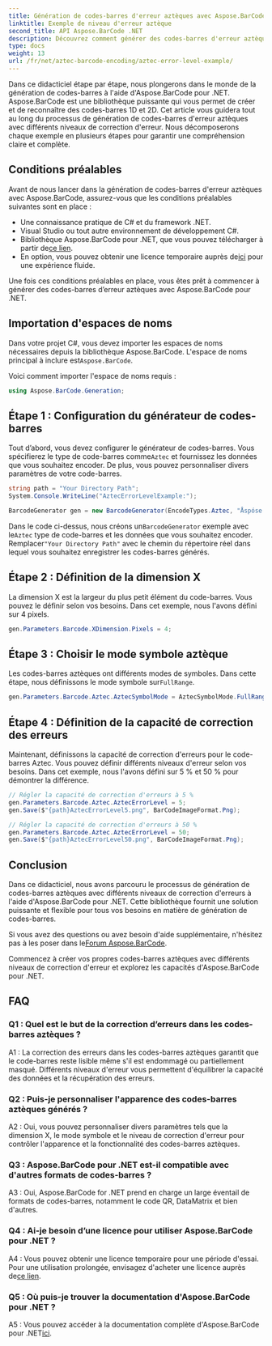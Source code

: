 ```yaml
---
title: Génération de codes-barres d'erreur aztèques avec Aspose.BarCode pour .NET
linktitle: Exemple de niveau d'erreur aztèque
second_title: API Aspose.BarCode .NET
description: Découvrez comment générer des codes-barres d'erreur aztèques avec différents niveaux d'erreur à l'aide d'Aspose.BarCode pour .NET. Guide complet pour la création de codes-barres.
type: docs
weight: 13
url: /fr/net/aztec-barcode-encoding/aztec-error-level-example/
---
```

Dans ce didacticiel étape par étape, nous plongerons dans le monde de la génération de codes-barres à l'aide d'Aspose.BarCode pour .NET. Aspose.BarCode est une bibliothèque puissante qui vous permet de créer et de reconnaître des codes-barres 1D et 2D. Cet article vous guidera tout au long du processus de génération de codes-barres d'erreur aztèques avec différents niveaux de correction d'erreur. Nous décomposerons chaque exemple en plusieurs étapes pour garantir une compréhension claire et complète.

## Conditions préalables

Avant de nous lancer dans la génération de codes-barres d'erreur aztèques avec Aspose.BarCode, assurez-vous que les conditions préalables suivantes sont en place :

- Une connaissance pratique de C# et du framework .NET.
- Visual Studio ou tout autre environnement de développement C#.
-  Bibliothèque Aspose.BarCode pour .NET, que vous pouvez télécharger à partir de[ce lien](https://releases.aspose.com/barcode/net/).
-  En option, vous pouvez obtenir une licence temporaire auprès de[ici](https://purchase.aspose.com/temporary-license/) pour une expérience fluide.

Une fois ces conditions préalables en place, vous êtes prêt à commencer à générer des codes-barres d’erreur aztèques avec Aspose.BarCode pour .NET.

## Importation d'espaces de noms

Dans votre projet C#, vous devez importer les espaces de noms nécessaires depuis la bibliothèque Aspose.BarCode. L'espace de noms principal à inclure est`Aspose.BarCode`.

Voici comment importer l'espace de noms requis :

```csharp
using Aspose.BarCode.Generation;
```

## Étape 1 : Configuration du générateur de codes-barres

 Tout d’abord, vous devez configurer le générateur de codes-barres. Vous spécifierez le type de code-barres comme`Aztec` et fournissez les données que vous souhaitez encoder. De plus, vous pouvez personnaliser divers paramètres de votre code-barres.

```csharp
string path = "Your Directory Path";
System.Console.WriteLine("AztecErrorLevelExample:");

BarcodeGenerator gen = new BarcodeGenerator(EncodeTypes.Aztec, "Åspóse.Barcóde© is a powerful library to generate & recognize 1D & 2D barcodes");
```

 Dans le code ci-dessus, nous créons un`BarcodeGenerator` exemple avec le`Aztec` type de code-barres et les données que vous souhaitez encoder. Remplacer`"Your Directory Path"` avec le chemin du répertoire réel dans lequel vous souhaitez enregistrer les codes-barres générés.

## Étape 2 : Définition de la dimension X

La dimension X est la largeur du plus petit élément du code-barres. Vous pouvez le définir selon vos besoins. Dans cet exemple, nous l'avons défini sur 4 pixels.

```csharp
gen.Parameters.Barcode.XDimension.Pixels = 4;
```

## Étape 3 : Choisir le mode symbole aztèque

 Les codes-barres aztèques ont différents modes de symboles. Dans cette étape, nous définissons le mode symbole sur`FullRange`.

```csharp
gen.Parameters.Barcode.Aztec.AztecSymbolMode = AztecSymbolMode.FullRange;
```

## Étape 4 : Définition de la capacité de correction des erreurs

Maintenant, définissons la capacité de correction d'erreurs pour le code-barres Aztec. Vous pouvez définir différents niveaux d'erreur selon vos besoins. Dans cet exemple, nous l'avons défini sur 5 % et 50 % pour démontrer la différence.

```csharp
// Régler la capacité de correction d'erreurs à 5 %
gen.Parameters.Barcode.Aztec.AztecErrorLevel = 5;
gen.Save($"{path}AztecErrorLevel5.png", BarCodeImageFormat.Png);

// Régler la capacité de correction d'erreurs à 50 %
gen.Parameters.Barcode.Aztec.AztecErrorLevel = 50;
gen.Save($"{path}AztecErrorLevel50.png", BarCodeImageFormat.Png);
```

## Conclusion

Dans ce didacticiel, nous avons parcouru le processus de génération de codes-barres aztèques avec différents niveaux de correction d'erreurs à l'aide d'Aspose.BarCode pour .NET. Cette bibliothèque fournit une solution puissante et flexible pour tous vos besoins en matière de génération de codes-barres.

 Si vous avez des questions ou avez besoin d'aide supplémentaire, n'hésitez pas à les poser dans le[Forum Aspose.BarCode](https://forum.aspose.com/c/barcode/13).

Commencez à créer vos propres codes-barres aztèques avec différents niveaux de correction d'erreur et explorez les capacités d'Aspose.BarCode pour .NET.

## FAQ

### Q1 : Quel est le but de la correction d’erreurs dans les codes-barres aztèques ?

A1 : La correction des erreurs dans les codes-barres aztèques garantit que le code-barres reste lisible même s'il est endommagé ou partiellement masqué. Différents niveaux d'erreur vous permettent d'équilibrer la capacité des données et la récupération des erreurs.

### Q2 : Puis-je personnaliser l'apparence des codes-barres aztèques générés ?

A2 : Oui, vous pouvez personnaliser divers paramètres tels que la dimension X, le mode symbole et le niveau de correction d'erreur pour contrôler l'apparence et la fonctionnalité des codes-barres aztèques.

### Q3 : Aspose.BarCode pour .NET est-il compatible avec d'autres formats de codes-barres ?

A3 : Oui, Aspose.BarCode for .NET prend en charge un large éventail de formats de codes-barres, notamment le code QR, DataMatrix et bien d'autres.

### Q4 : Ai-je besoin d’une licence pour utiliser Aspose.BarCode pour .NET ?

 A4 : Vous pouvez obtenir une licence temporaire pour une période d'essai. Pour une utilisation prolongée, envisagez d'acheter une licence auprès de[ce lien](https://purchase.aspose.com/buy).

### Q5 : Où puis-je trouver la documentation d'Aspose.BarCode pour .NET ?

 A5 : Vous pouvez accéder à la documentation complète d'Aspose.BarCode pour .NET[ici](https://reference.aspose.com/barcode/net/).